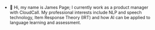 - 👋 Hi, my name is James Page; I currently work as a product manager with CloudCall. My professional interests include NLP and speech technology, Item Response Theory (IRT) and how AI can be applied to language learning and assessment. 
